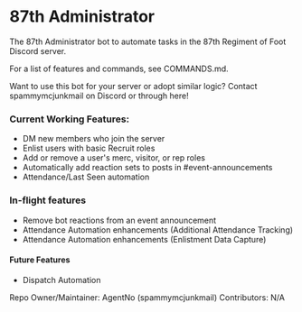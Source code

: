 # 87th Administrator
The 87th Administrator bot to automate tasks in the 87th Regiment of Foot Discord server.

For a list of features and commands, see COMMANDS.md.

Want to use this bot for your server or adopt similar logic? Contact spammymcjunkmail on Discord or through here!

### Current Working Features:
- DM new members who join the server
- Enlist users with basic Recruit roles
- Add or remove a user's merc, visitor, or rep roles
- Automatically add reaction sets to posts in #event-announcements
- Attendance/Last Seen automation

### In-flight features
- Remove bot reactions from an event announcement
- Attendance Automation enhancements (Additional Attendance Tracking)
- Attendance Automation enhancements (Enlistment Data Capture)

#### Future Features
- Dispatch Automation

Repo Owner/Maintainer: AgentNo (spammymcjunkmail)
Contributors: N/A

